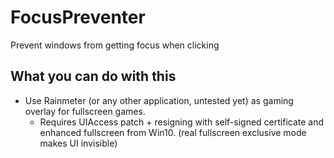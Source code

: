 # FocusPreventer
 Prevent windows from getting focus when clicking

## What you can do with this
* Use Rainmeter (or any other application, untested yet) as gaming overlay for fullscreen games.
  * Requires UIAccess patch + resigning with self-signed certificate and enhanced fullscreen from Win10. (real fullscreen exclusive mode makes UI invisible)